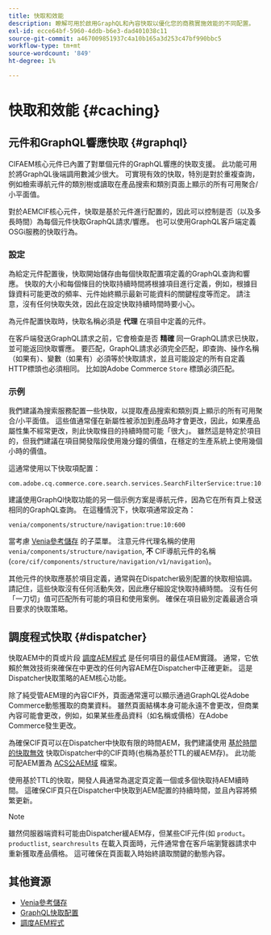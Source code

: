 ```yaml
---
title: 快取和效能
description: 瞭解可用於啟用GraphQL和內容快取以優化您的商務實施效能的不同配置。
exl-id: ecce64bf-5960-4ddb-b6e3-dad401038c11
source-git-commit: a467009851937c4a10b165a3d253c47bf990bbc5
workflow-type: tm+mt
source-wordcount: '849'
ht-degree: 1%

---
```


# 快取和效能 {#caching}

## 元件和GraphQL響應快取 {#graphql}

CIFAEM核心元件已內置了對單個元件的GraphQL響應的快取支援。 此功能可用於將GraphQL後端調用數減少很大。 可實現有效的快取，特別是對於重複查詢，例如檢索導航元件的類別樹或讀取在產品搜索和類別頁面上顯示的所有可用聚合/小平面值。

對於AEMCIF核心元件，快取是基於元件進行配置的，因此可以控制是否（以及多長時間）為每個元件快取GraphQL請求/響應。 也可以使用GraphQL客戶端定義OSGi服務的快取行為。

### 設定

為給定元件配置後，快取開始儲存由每個快取配置項定義的GraphQL查詢和響應。 快取的大小和每個條目的快取持續時間將根據項目進行定義，例如，根據目錄資料可能更改的頻率、元件始終顯示最新可能資料的關鍵程度等而定。 請注意，沒有任何快取失效，因此在設定快取持續時間時要小心。

為元件配置快取時，快取名稱必須是 **代理** 在項目中定義的元件。

在客戶端發送GraphQL請求之前，它會檢查是否 **精確** 同一GraphQL請求已快取，並可能返回快取響應。 要匹配，GraphQL請求必須完全匹配，即查詢、操作名稱（如果有）、變數（如果有）必須等於快取請求，並且可能設定的所有自定義HTTP標頭也必須相同。 比如說Adobe Commerce `Store` 標頭必須匹配。

### 示例

我們建議為搜索服務配置一些快取，以提取產品搜索和類別頁上顯示的所有可用聚合/小平面值。 這些值通常僅在新屬性被添加到產品時才會更改，因此，如果產品屬性集不經常更改，則此快取條目的持續時間可能「很大」。 雖然這是特定於項目的，但我們建議在項目開發階段使用幾分鐘的價值，在穩定的生產系統上使用幾個小時的價值。

這通常使用以下快取項配置：

```
com.adobe.cq.commerce.core.search.services.SearchFilterService:true:10:3600
```

建議使用GraphQl快取功能的另一個示例方案是導航元件，因為它在所有頁上發送相同的GraphQL查詢。 在這種情況下，快取項通常設定為：

```
venia/components/structure/navigation:true:10:600
```

當考慮 [Venia參考儲存](https://github.com/adobe/aem-cif-guides-venia) 的子菜單。 注意元件代理名稱的使用 `venia/components/structure/navigation`, **不** CIF導航元件的名稱(`core/cif/components/structure/navigation/v1/navigation`)。

其他元件的快取應基於項目定義，通常與在Dispatcher級別配置的快取相協調。 請記住，這些快取沒有任何活動失效，因此應仔細設定快取持續時間。 沒有任何「一刀切」值可匹配所有可能的項目和使用案例。 確保在項目級別定義最適合項目要求的快取策略。

## 調度程式快取 {#dispatcher}

快取AEM中的頁或片段 [調度AEM程式](https://experienceleague.adobe.com/docs/experience-manager-dispatcher/using/dispatcher.html?lang=zh-Hant) 是任何項目的最佳AEM實踐。 通常，它依賴於無效技術來確保在中更改的任何內容AEM在Dispatcher中正確更新。 這是Dispatcher快取策略的AEM核心功能。

除了純受管AEM理的內容CIF外，頁面通常還可以顯示通過GraphQL從Adobe Commerce動態獲取的商業資料。 雖然頁面結構本身可能永遠不會更改，但商業內容可能會更改，例如，如果某些產品資料（如名稱或價格）在Adobe Commerce發生更改。

為確保CIF頁可以在Dispatcher中快取有限的時間AEM，我們建議使用 [基於時間的快取無效](https://experienceleague.adobe.com/docs/experience-manager-dispatcher/using/configuring/dispatcher-configuration.html?lang=en#configuring-time-based-cache-invalidation-enablettl) 快取Dispatcher中的CIF頁時(也稱為基於TTL的緩AEM存)。 此功能可配AEM置為 [ACS公AEM域](https://adobe-consulting-services.github.io/acs-aem-commons/) 檔案。

使用基於TTL的快取，開發人員通常為選定頁定義一個或多個快取持AEM續時間。 這確保CIF頁只在Dispatcher中快取到AEM配置的持續時間，並且內容將頻繁更新。

>[!NOTE]
>
>雖然伺服器端資料可能由Dispatcher緩AEM存，但某些CIF元件(如 `product`。 `productlist`, `searchresults` 在載入頁面時，元件通常會在客戶端瀏覽器請求中重新獲取產品價格。 這可確保在頁面載入時始終讀取關鍵的動態內容。

## 其他資源

- [Venia參考儲存](https://github.com/adobe/aem-cif-guides-venia)
- [GraphQL快取配置](https://github.com/adobe/commerce-cif-graphql-client#caching)
- [調度AEM程式](https://experienceleague.adobe.com/docs/experience-manager-dispatcher/using/dispatcher.html)
